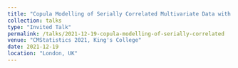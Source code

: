 ```yaml
---
title: "Copula Modelling of Serially Correlated Multivariate Data with Hidden Structures"
collection: talks
type: "Invited Talk"
permalink: /talks/2021-12-19-copula-modelling-of-serially-correlated
venue: "CMStatistics 2021, King's College"
date: 2021-12-19
location: "London, UK"
---
```

